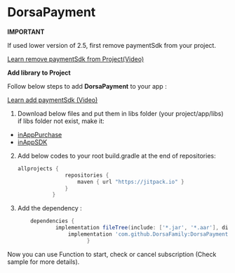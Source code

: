 
# DorsaPayment

**IMPORTANT**

If used lower version of 2.5, first remove paymentSdk from your project.

[Learn remove paymentSdk from Project(Video)](www.google.com)

**Add library to Project**

Follow below steps to add **DorsaPayment** to your app :

[Learn add paymentSdk (Video)](www.google.com)

  1. Download below files and put them in libs folder (your project/app/libs) if libs folder not exist, make it:
   - [inAppPurchase](https://github.com/DorsaFamily/DorsaPayment/raw/master/Payment/libs/inAppPurchase.aar)
   - [inAppSDK](https://github.com/DorsaFamily/DorsaPayment/raw/master/Payment/libs/inAppSDK.aar)

  2. Add below codes to your root build.gradle at the end of repositories:
     ```gradle
     allprojects {
                    repositories {
                        maven { url "https://jitpack.io" }
                    }
                }
     ```
  3. Add the dependency :
      ```gradle
          dependencies {
			      implementation fileTree(include: ['*.jar', '*.aar'], dir: 'libs')
                      implementation 'com.github.DorsaFamily:DorsaPayment:v3.0'
                            }
      ```

Now you can use Function to start, check or cancel subscription (Check sample for more details).                     
